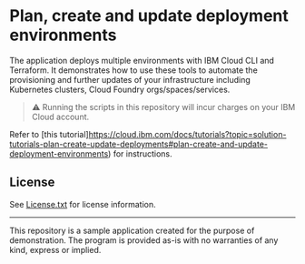 # Plan, create and update deployment environments

The application deploys multiple environments with IBM Cloud CLI and Terraform. It demonstrates how to use these tools to automate the provisioning and further updates of your infrastructure including Kubernetes clusters, Cloud Foundry orgs/spaces/services.

> :warning: Running the scripts in this repository will incur charges on your IBM Cloud account.

Refer to [this tutorial]https://cloud.ibm.com/docs/tutorials?topic=solution-tutorials-plan-create-update-deployments#plan-create-and-update-deployment-environments) for instructions.

## License

See [License.txt](License.txt) for license information.

---

This repository is a sample application created for the purpose of demonstration. The program is provided as-is with no warranties of any kind, express or implied.
